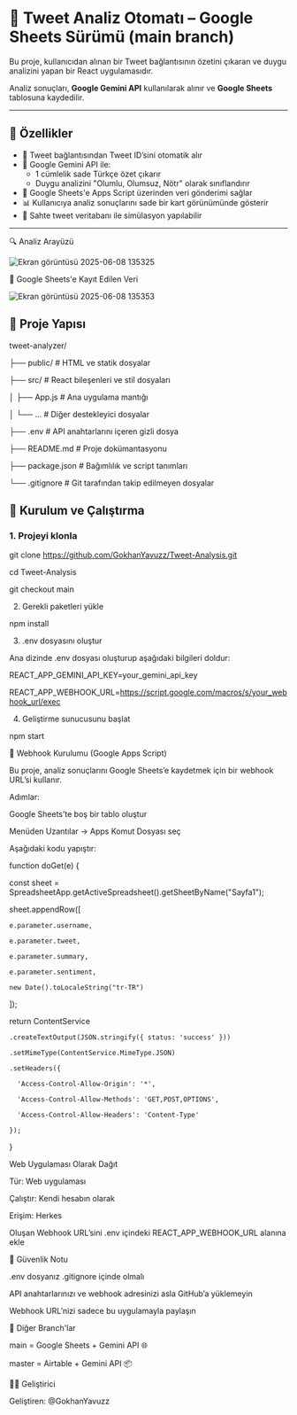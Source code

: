 # 🧠 Tweet Analiz Otomatı – Google Sheets Sürümü (main branch)

Bu proje, kullanıcıdan alınan bir Tweet bağlantısının özetini çıkaran ve duygu analizini yapan bir React uygulamasıdır.  

Analiz sonuçları, **Google Gemini API** kullanılarak alınır ve **Google Sheets** tablosuna kaydedilir.


---

## 🚀 Özellikler

- 🔗 Tweet bağlantısından Tweet ID’sini otomatik alır
- 🧠 Google Gemini API ile:  
  - 1 cümlelik sade Türkçe özet çıkarır  
  - Duygu analizini "Olumlu, Olumsuz, Nötr" olarak sınıflandırır  
- 📄 Google Sheets'e Apps Script üzerinden veri gönderimi sağlar  
- 📊 Kullanıcıya analiz sonuçlarını sade bir kart görünümünde gösterir  
- 🎯 Sahte tweet veritabanı ile simülasyon yapılabilir  

---
🔍 Analiz Arayüzü

![Ekran görüntüsü 2025-06-08 135325](https://github.com/user-attachments/assets/85a056a8-825d-42d3-bc03-b4f28ab4d18e)

📄 Google Sheets'e Kayıt Edilen Veri

![Ekran görüntüsü 2025-06-08 135353](https://github.com/user-attachments/assets/f3fceac1-0545-48d3-8145-372ff08f6b24)


## 📁 Proje Yapısı

tweet-analyzer/

├── public/ # HTML ve statik dosyalar

├── src/ # React bileşenleri ve stil dosyaları

│ ├── App.js # Ana uygulama mantığı

│ └── ... # Diğer destekleyici dosyalar

├── .env # API anahtarlarını içeren gizli dosya

├── README.md # Proje dokümantasyonu

├── package.json # Bağımlılık ve script tanımları

└── .gitignore # Git tarafından takip edilmeyen dosyalar



## 🔧 Kurulum ve Çalıştırma


### 1. Projeyi klonla

git clone https://github.com/GokhanYavuzz/Tweet-Analysis.git  

cd Tweet-Analysis  

git checkout main


2. Gerekli paketleri yükle

npm install


3. .env dosyasını oluştur
   
Ana dizinde .env dosyası oluşturup aşağıdaki bilgileri doldur:

REACT_APP_GEMINI_API_KEY=your_gemini_api_key  

REACT_APP_WEBHOOK_URL=https://script.google.com/macros/s/your_webhook_url/exec  


4. Geliştirme sunucusunu başlat

npm start


📝 Webhook Kurulumu (Google Apps Script)

Bu proje, analiz sonuçlarını Google Sheets’e kaydetmek için bir webhook URL’si kullanır.


Adımlar:

Google Sheets’te boş bir tablo oluştur

Menüden Uzantılar → Apps Komut Dosyası seç

Aşağıdaki kodu yapıştır:


function doGet(e) {

  const sheet = SpreadsheetApp.getActiveSpreadsheet().getSheetByName("Sayfa1");
  
  sheet.appendRow([
  
    e.parameter.username,
    
    e.parameter.tweet,
    
    e.parameter.summary,
    
    e.parameter.sentiment,
    
    new Date().toLocaleString("tr-TR")
    
  ]);

  return ContentService
  
    .createTextOutput(JSON.stringify({ status: 'success' }))
    
    .setMimeType(ContentService.MimeType.JSON)
    
    .setHeaders({
    
      'Access-Control-Allow-Origin': '*',
      
      'Access-Control-Allow-Methods': 'GET,POST,OPTIONS',
      
      'Access-Control-Allow-Headers': 'Content-Type'
      
    });
    
}

Web Uygulaması Olarak Dağıt

Tür: Web uygulaması

Çalıştır: Kendi hesabın olarak

Erişim: Herkes

Oluşan Webhook URL’sini .env içindeki REACT_APP_WEBHOOK_URL alanına ekle

🔐 Güvenlik Notu

.env dosyanız .gitignore içinde olmalı

API anahtarlarınızı ve webhook adresinizi asla GitHub’a yüklemeyin

Webhook URL’nizi sadece bu uygulamayla paylaşın

🔄 Diğer Branch'lar

main = Google Sheets + Gemini API 🌐

master =	Airtable + Gemini API 📦

🧑‍💻 Geliştirici

Geliştiren: @GokhanYavuzz

